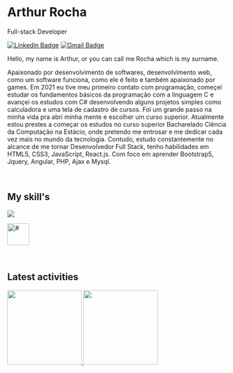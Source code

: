 # Arthur Rocha

Full-stack Developer

[![Linkedin Badge](https://img.shields.io/badge/-Arthur%20Rocha-986DFF?style=flat-square&logo=Linkedin&logoColor=white&link=https://www.linkedin.com/in/arthur-rocha-6b8b572b4/-b946131a5/)](https://www.linkedin.com/in/arthur-rocha-6b8b572b4/) 
[![Gmail Badge](https://img.shields.io/badge/-arthurrochadeveloper@gmail.com-986DFF?style=flat-square&logo=Gmail&logoColor=white&link=mailto:arthurrochadeveloper@gmail.com)](mailto:arthurrochadeveloper@gmail.com)

Hello, my name is Arthur, or you can call me Rocha which is my surname.

Apaixonado por desenvolvimento de softwares, desenvolvimento web, como um software funciona, como ele é feito e também apaixonado por games. Em 2021 eu tive meu primeiro contato com programação, começei estudar os fundamentos básicos da programação com a linguagem C e avançei os estudos com C# desenvolvendo alguns projetos simples como calculadora e uma tela de cadastro de cursos. Foi um grande passo na minha vida pra abri minha mente e escolher um curso superior. Atualmente estou prestes a começar os estudos no curso superior Bacharelado Ciência da Computação na Estácio, onde pretendo me entrosar e me dedicar cada vez mais no mundo da tecnologia. Contudo, estudo constantemente no alcance de me tornar Desenvolvedor Full Stack, tenho habilidades em HTML5, CSS3, JavaScript, React.js. Com foco em aprender Bootstrap5, Jquery, Angular, PHP, Ajax e Mysql.


<br />
<h2>My skill's</h2>
<p>
   <img src="https://simpleskill.icons.workers.dev/svg?i=javascript,react,html5,css3" />
</p>
<p>
   <img src="https://api.iconify.design/skill-icons:nodejs-dark.svg" alt="#" width="50" height="50"/>
</p>

<br />
<h2>Latest activities</h2>
<div>
  <a href="https://github.com/arthurrochx">
  <img height="170em" src="https://github-readme-stats.vercel.app/api?username=munhoz2k&show_icons=true&theme=dark&include_all_commits=true&count_private=true"/>
  <img height="170em" src="https://github-readme-stats.vercel.app/api/top-langs/?username=munhoz2k&layout=compact&langs_count=7&theme=dark"/>
</div>
